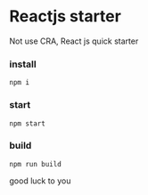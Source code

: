 # Reactjs starter

Not use CRA, React js  quick starter



### install

```
npm i
```

### start

```
npm start
```

### build

```
npm run build
```

 

good luck to you
